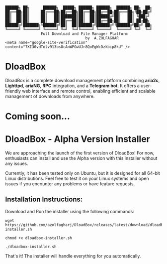```
██████╗ ██╗      ██████╗  █████╗ ██████╗ ██████╗  ██████╗ ██╗  ██╗
██╔══██╗██║     ██╔═══██╗██╔══██╗██╔══██╗██╔══██╗██╔═══██╗╚██╗██╔╝
██║  ██║██║     ██║   ██║███████║██║  ██║██████╔╝██║   ██║ ╚███╔╝
██║  ██║██║     ██║   ██║██╔══██║██║  ██║██╔══██╗██║   ██║ ██╔██╗
██████╔╝███████╗╚██████╔╝██║  ██║██████╔╝██████╔╝╚██████╔╝██╔╝ ██╗
╚═════╝ ╚══════╝ ╚═════╝ ╚═╝  ╚═╝╚═════╝ ╚═════╝  ╚═════╝ ╚═╝  ╚═╝
                Full Download and File Manager Platform
                                    ‌by  A.ZOLFAGHAR
<meta name="google-site-verification" content="7XI30vdTolv913bsOcAnWPGwUJr8QoEgWcDzkbip8kU" />                                    
```
# DloadBox
DloadBox is a complete download management platform combining **aria2c**, **Lighttpd**, **ariaNG**, **RPC** integration, and a **Telegram bot**. It offers a user-friendly web interface and remote control, enabling efficient and scalable management of downloads from anywhere.
# Coming soon...
# DloadBox - Alpha Version Installer

We are approaching the launch of the first version of DloadBox! For now, enthusiasts can install and use the Alpha version with this installer without any issues.

Currently, it has been tested only on Ubuntu, but it is designed for all 64-bit Linux distributions. Feel free to test it on your Linux systems and open issues if you encounter any problems or have feature requests.



## Installation Instructions:

Download and Run the installer using the following commands:

```
wget https://github.com/azolfagharj/DloadBox/releases/latest/download/dloadbox-installer.sh

chmod +x dloadbox-installer.sh

./dloadbox-installer.sh

```
That's it! The installer will handle everything for you automatically.
